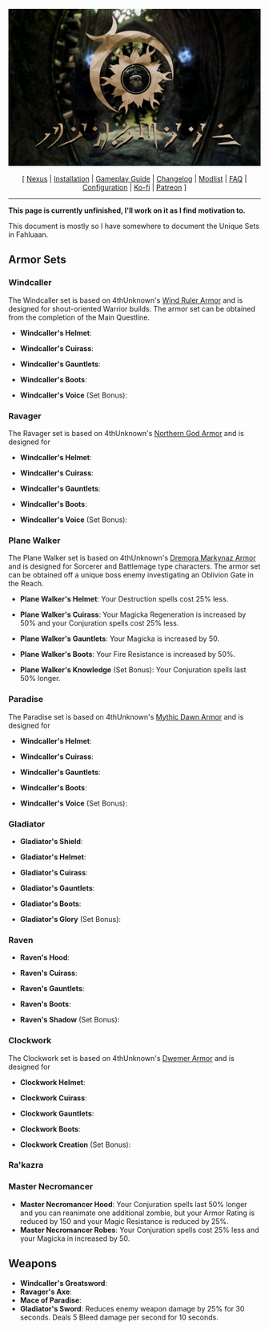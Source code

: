 ![](https://raw.githubusercontent.com/Oghma-Infinium/Fahluaan/main/images/Banner.webp)

<p align="center">
  [ <a href="https://www.nexusmods.com/skyrimspecialedition/mods/87820">Nexus</a> |
  <a href="https://github.com/Oghma-Infinium/Fahluaan/blob/main/README.md">Installation</a> |
  <a href="https://github.com/Oghma-Infinium/Fahluaan/blob/main/GAMEPLAY.md">Gameplay Guide</a> |
  <a href="https://github.com/Oghma-Infinium/Fahluaan/blob/main/CHANGELOG.md">Changelog</a> |
  <a href="https://loadorderlibrary.com/lists/fahluaan">Modlist</a> |
  <a href="https://github.com/Oghma-Infinium/Fahluaan/blob/main/Documentation/FAQ.md">FAQ</a> |
  <a href="https://github.com/Oghma-Infinium/Fahluaan/blob/main/Documentation/CONFIG.md">Configuration</a> |
  <a href="https://ko-fi.com/aljoxo">Ko-fi</a> | 
  <a href="https://www.patreon.com/aljoxo">Patreon</a> ]
</p>

---

**This page is currently unfinished, I'll work on it as I find motivation to.**

This document is mostly so I have somewhere to document the Unique Sets in Fahluaan.

## Armor Sets

### Windcaller

The Windcaller set is based on 4thUnknown's [Wind Ruler Armor](https://www.nexusmods.com/skyrimspecialedition/mods/60842) and is designed for shout-oriented Warrior builds. The armor set can be obtained from the completion of the Main Questline.

 - **Windcaller's Helmet**:
 - **Windcaller's Cuirass**:
 - **Windcaller's Gauntlets**:
 - **Windcaller's Boots**:

 - **Windcaller's Voice** (Set Bonus):

### Ravager

The Ravager set is based on 4thUnknown's [Northern God Armor](https://www.nexusmods.com/skyrimspecialedition/mods/63772) and is designed for

 - **Windcaller's Helmet**:
 - **Windcaller's Cuirass**:
 - **Windcaller's Gauntlets**:
 - **Windcaller's Boots**:

 - **Windcaller's Voice** (Set Bonus):

### Plane Walker

The Plane Walker set is based on 4thUnknown's [Dremora Markynaz Armor](https://www.nexusmods.com/skyrimspecialedition/mods/79753) and is designed for Sorcerer and Battlemage type characters. The armor set can be obtained off a unique boss enemy investigating an Oblivion Gate in the Reach. 

 - **Plane Walker's Helmet**: Your Destruction spells cost 25% less.
 - **Plane Walker's Cuirass**: Your Magicka Regeneration is increased by 50% and your Conjuration spells cost 25% less.
 - **Plane Walker's Gauntlets**: Your Magicka is increased by 50.
 - **Plane Walker's Boots**: Your Fire Resistance is increased by 50%.

 - **Plane Walker's Knowledge** (Set Bonus): Your Conjuration spells last 50% longer.

### Paradise

The Paradise set is based on 4thUnknown's [Mythic Dawn Armor](https://www.nexusmods.com/skyrimspecialedition/mods/84280) and is designed for

 - **Windcaller's Helmet**:
 - **Windcaller's Cuirass**:
 - **Windcaller's Gauntlets**:
 - **Windcaller's Boots**:

 - **Windcaller's Voice** (Set Bonus):

### Gladiator

 - **Gladiator's Shield**:

 - **Gladiator's Helmet**:
 - **Gladiator's Cuirass**:
 - **Gladiator's Gauntlets**:
 - **Gladiator's Boots**:

 - **Gladiator's Glory** (Set Bonus):

### Raven

 - **Raven's Hood**:
 - **Raven's Cuirass**:
 - **Raven's Gauntlets**:
 - **Raven's Boots**:

 - **Raven's Shadow** (Set Bonus):

### Clockwork

The Clockwork set is based on 4thUnknown's [Dwemer Armor](https://www.nexusmods.com/skyrimspecialedition/mods/81043) and is designed for

 - **Clockwork Helmet**:
 - **Clockwork Cuirass**:
 - **Clockwork Gauntlets**:
 - **Clockwork Boots**:

 - **Clockwork Creation** (Set Bonus):

### Ra'kazra



### Master Necromancer

 - **Master Necromancer Hood**: Your Conjuration spells last 50% longer and you can reanimate one additional zombie, but your Armor Rating is reduced by 150 and your Magic Resistance is reduced by 25%.
 - **Master Necromancer Robes**: Your Conjuration spells cost 25% less and your Magicka in increased by 50.

## Weapons

 - **Windcaller's Greatsword**:
 - **Ravager's Axe**:
 - **Mace of Paradise**:
 - **Gladiator's Sword**: Reduces enemy weapon damage by 25% for 30 seconds. Deals 5 Bleed damage per second for 10 seconds.